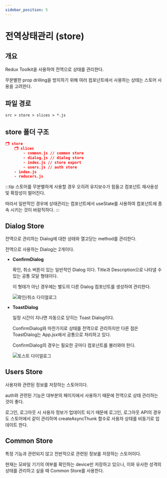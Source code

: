 ```yaml
---
sidebar_position: 5
---
```


# 전역상태관리 (store)

## 개요

Redux Toolkit을 사용하여 전역으로 상태를 관리한다.

무분별한 prop drilling을 방지하기 위해 여러 컴포넌트에서 사용하는 상태는 스토어 사용을 고려한다.

## 파일 경로

```text
src > store > slices > *.js
```

## store 폴더 구조

```json
🗂️ store
    🗂️ slices
        - common.js // common store
        - dialog.js // dialog store
        - index.js // store export
        - users.js // auth store
    - index.js
    - reducers.js
```

:::tip
스토어를 무분별하게 사용할 경우 오히려 유지보수가 힘들고 컴포넌트 재사용성 및 확장성이 떨어진다.

따라서 일반적인 경우에 상태관리는 컴포넌트에서 useState를 사용하여 컴포넌트에 종속 시키는 것이 바람직하다.
:::

## Dialog Store

전역으로 관리하는 Dialog에 대한 상태와 열고닫는 method를 관리한다.

전역으로 사용하는 Dialog는 2개이다.

- **ConfirmDialog**

  확인, 취소 버튼이 있는 일반적인 Dialog 이다. Title과 Description으로 나타낼 수 있는 공통 모달 형태이다.

  이 형태가 아닌 경우에는 별도의 다른 Dialog 컴포넌트를 생성하여 관리한다.

  ![확인/취소 다이얼로그](/images/common/delete-post-dialog.png)

- **ToastDialog**

  일정 시간이 지나면 자동으로 닫히는 Toast Dialog이다.

  ConfirmDialog와 마찬가지로 상태를 전역으로 관리하지만 다른 점은 ToastDialog는 App.jsx에서 공통으로 처리하고 있다.

  ConfirmDialog의 경우는 필요한 곳마다 컴포넌트를 불러와야 한다.

  ![토스트 다이얼로그](/images/common/toast-dialog.png)

## Users Store

사용자와 관련된 정보를 저장하는 스토어이다.

auth와 관련된 기능은 대부분의 페이지에서 사용하기 때문에 전역으로 상태 관리하는 것이 좋다.

로그인, 로그아웃 시 사용자 정보가 업데이트 되기 때문에 로그인, 로그아웃 API의 경우도 스토어에서 같이 관리하며 createAsyncThunk 함수로 사용자 상태를 비동기로 업데이트 한다.

## Common Store

특정 기능과 관련되지 않고 전반적으로 관련된 정보를 저장하는 스토어이다.

현재는 모바일 기기의 여부를 확인하는 device만 저장하고 있으나, 이와 유사한 성격의 상태를 관리하고 싶을 때 Common Store를 사용한다.
